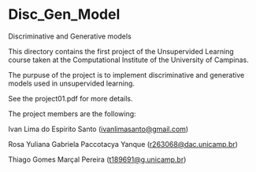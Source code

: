 # Disc_Gen_Model
Discriminative and Generative models

This directory contains the first project of the Unsupervided Learning course taken at the Computational Institute of the University of Campinas.

The purpuse of the project is to implement discriminative and generative models used in unsupervided learning.

See the project01.pdf for more details.

The project members are the following:

Ivan Lima do Espirito Santo (ivanlimasanto@gmail.com)

Rosa Yuliana Gabriela Paccotacya Yanque (r263068@dac.unicamp.br)

Thiago Gomes Marçal Pereira (t189691@g.unicamp.br)
